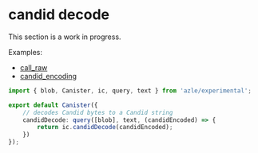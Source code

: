 # candid decode

This section is a work in progress.

Examples:

-   [call_raw](https://github.com/demergent-labs/azle/tree/main/examples/call_raw)
-   [candid_encoding](https://github.com/demergent-labs/azle/tree/main/examples/candid_encoding)

```typescript
import { blob, Canister, ic, query, text } from 'azle/experimental';

export default Canister({
    // decodes Candid bytes to a Candid string
    candidDecode: query([blob], text, (candidEncoded) => {
        return ic.candidDecode(candidEncoded);
    })
});
```
